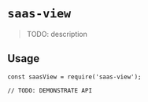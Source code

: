 # `saas-view`

> TODO: description

## Usage

```
const saasView = require('saas-view');

// TODO: DEMONSTRATE API
```
